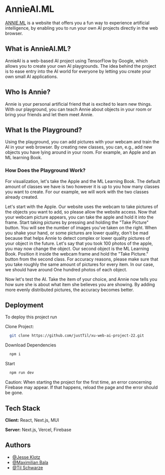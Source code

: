 
# AnnieAI.ML

[ANNIE.ML](https://www.annieai.ml/) is a website that offers you a fun way to experience artificial intelligence,
by enabling you to run your own AI projects directly in the web browser.

## What is AnnieAI.ML?
AnnieAI is a web-based AI project using TensorFlow by Google, which allows you to create 
your own AI playgrounds. The idea behind the project is to ease entry into the  AI world for everyone by letting you create your own small AI 
applications.
## Who Is Annie?
Annie is your personal artificial friend that is excited to learn new things. 
With our playground, you can teach Annie about objects in your room or bring your friends and let them meet Annie.


## What Is the Playground?
Using the playground, you can add pictures with your webcam and train the AI in your 
web browser. By creating new classes, you can, e.g., add new objects you have lying
around in your room. For example, an Apple and an ML learning Book.

### How Does the Playground Work?
For visualization, let's take the Apple and the ML Learning Book.
The default amount of classes we have is two 
however it is up to you how many classes
you want to create. For our example, we will work with the two classes already 
created. 

Let's start with the Apple. Our website uses the webcam to take pictures of the
objects you want to add, so please allow the website access. Now that your webcam
picture appears, you can take the apple and hold it into the frame. Start taking
pictures by pressing and holding the "Take Picture" button. You will see the number
of images you've taken on the right. When you shake your hand, or some pictures 
are lower quality, don't be mad because that helps Annie to detect
complex or lower quality pictures of your object in the future. Let's say that you took 100 
photos of the apple, you may now change the object. Our second object is the ML
Learning Book. Position it inside the webcam frame and hold the "Take Picture." button from the second class. For accuracy reasons, please make sure that you take
roughly the same amount of pictures for every item. In our case, we should have around
One hundred photos of each object. 

Now let's test the AI. Take the item of your choice, and Annie now tells you how sure 
she is about what item she believes you are showing. By adding more evenly distributed pictures, 
the accuracy becomes better.
## Deployment

To deploy this project run

Clone Project:
```bash
  git clone https://github.com/justTil/xu-web-ai-project-22.git
```

Download Dependencies
```bash
  npm i
```

Start
```bash
  npm run dev
```
Caution: When starting the project for the first time, an error concerning Firebase may appear. If that happens, reload the page and the error should be gone.
## Tech Stack

**Client:** React, Next.js, MUI

**Server:** Next.js, Vercel, Firebase


## Authors

- [@Jesse Klotz](https://github.com/KlotzJesse)
- [@Maximilian Bala](https://github.com/Himyu)
- [@Til Schwarze](https://github.com/justTil)


